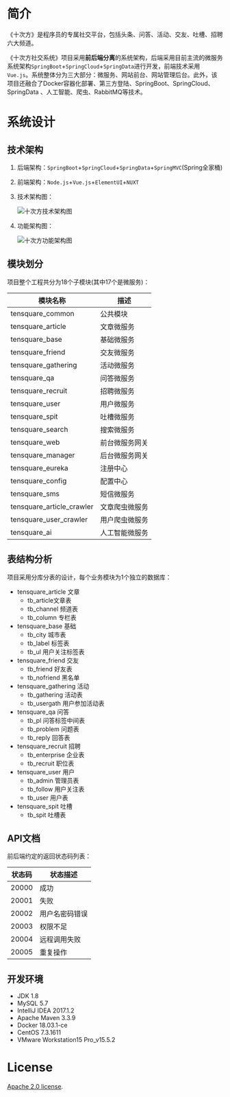 # 简介
《十次方》是程序员的专属社交平台，包括头条、问答、活动、交友、吐槽、招聘六大频道。

《十次方社交系统》项目采用**前后端分离**的系统架构，后端采用目前主流的微服务系统架构`SpringBoot`+`SpringCloud`+`SpringData`进行开发，前端技术采用`Vue.js`。系统整体分为三大部分：微服务、网站前台、网站管理后台。此外，该项目还融合了Docker容器化部署、第三方登陆、SpringBoot、SpringCloud、SpringData 、人工智能、爬虫、RabbitMQ等技术。



# 系统设计

## 技术架构

1. 后端架构：`SpringBoot`+`SpringCloud`+`SpringData`+`SpringMVC`(Spring全家桶)

2. 前端架构：`Node.js`+`Vue.js`+`ElementUI`+`NUXT`

3. 技术架构图：

   ![十次方技术架构图](//tiancixiong.coding.net/p/BlogIMG/d/BlogIMG/git/raw/master/blog/20201027_tensquare/image-20201027124345669.png)

4. 功能架构图：

   ![十次方功能架构图](//tiancixiong.coding.net/p/BlogIMG/d/BlogIMG/git/raw/master/blog/20201027_tensquare/image-20201027125212961.png)



## 模块划分

项目整个工程共分为18个子模块(其中17个是微服务)：

| 模块名称                  | 描述           |
| ------------------------- | -------------- |
| tensquare_common          | 公共模块       |
| tensquare_article         | 文章微服务     |
| tensquare_base            | 基础微服务     |
| tensquare_friend          | 交友微服务     |
| tensquare_gathering       | 活动微服务     |
| tensquare_qa              | 问答微服务     |
| tensquare_recruit         | 招聘微服务     |
| tensquare_user            | 用户微服务     |
| tensquare_spit            | 吐槽微服务     |
| tensquare_search          | 搜索微服务     |
| tensquare_web             | 前台微服务网关 |
| tensquare_manager         | 后台微服务网关 |
| tensquare_eureka          | 注册中心       |
| tensquare_config          | 配置中心       |
| tensquare_sms             | 短信微服务     |
| tensquare_article_crawler | 文章爬虫微服务 |
| tensquare_user_crawler    | 用户爬虫微服务 |
| tensquare_ai              | 人工智能微服务 |



## 表结构分析

项目采用分库分表的设计，每个业务模块为1个独立的数据库：

- tensquare_article 文章
  - tb_article文章表
  - tb_channel 频道表
  - tb_column 专栏表
- tensquare_base 基础
  - tb_city 城市表
  - tb_label 标签表
  - tb_ul 用户关注标签表
- tensquare_friend 交友
  - tb_friend 好友表
  - tb_nofriend 黑名单
- tensquare_gathering 活动
  - tb_gathering 活动表
  - tb_usergath 用户参加活动表
- tensquare_qa 问答
  - tb_pl 问答标签中间表
  - tb_problem 问题表
  - tb_reply 回答表
- tensquare_recruit 招聘
  - tb_enterprise 企业表
  - tb_recruit 职位表
- tensquare_user 用户
  - tb_admin 管理员表
  - tb_follow 用户关注表
  - tb_user 用户表
- tensquare_spit 吐槽
  - tb_spit 吐槽表



## API文档

前后端约定的返回状态码列表：

| 状态码 | 状态描述       |
| ------ | -------------- |
| 20000  | 成功           |
| 20001  | 失败           |
| 20002  | 用户名密码错误 |
| 20003  | 权限不足       |
| 20004  | 远程调用失败   |
| 20005  | 重复操作       |



## 开发环境

- JDK 1.8
- MySQL 5.7
- IntelliJ IDEA 2017.1.2
- Apache Maven 3.3.9
- Docker 18.03.1-ce
- CentOS 7.3.1611
- VMware Workstation15 Pro_v15.5.2



# License

[Apache 2.0 license](https://www.apache.org/licenses/LICENSE-2.0.html).